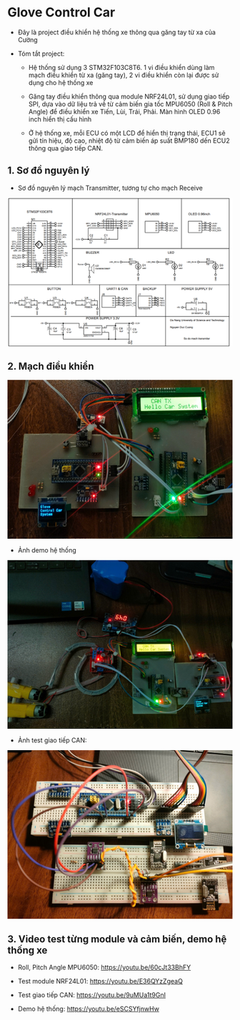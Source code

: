 # Glove Control Car

- Đây là project điều khiển hệ thống xe thông qua găng tay từ xa của Cường

- Tóm tắt project:

    - Hệ thống sử dụng 3 STM32F103C8T6. 1 vi điều khiển dùng làm mạch điều khiển từ xa (găng tay), 2 vi điều khiển còn lại được sử dụng cho hệ thống xe

    - Găng tay điều khiển thông qua module NRF24L01, sử dụng giao tiếp SPI, dựa vào dữ liệu trả về từ cảm biến gia tốc MPU6050 (Roll & Pitch Angle) để điều khiển xe Tiến, Lùi, Trái, Phải. Màn hình OLED 0.96 inch hiển thị cấu hình

    - Ở hệ thống xe, mỗi ECU có một LCD để hiển thị trạng thái, ECU1 sẽ gửi tín hiệu, độ cao, nhiệt độ từ cảm biến áp suất BMP180 dến ECU2 thông qua giao tiếp CAN.

## 1. Sơ đồ nguyên lý

- Sơ đồ nguyên lý mạch Transmitter, tương tự cho mạch Receive

![alt text](image-2.png)

## 2. Mạch điều khiển 

![alt text](Circuit.jpg)

- Ảnh demo hệ thống

![alt text](DemoSystem.jpg)

- Ảnh test giao tiếp CAN:

![alt text](can-1-1.jpg)

## 3. Video test từng module và cảm biến, demo hệ thống xe

- Roll, Pitch Angle MPU6050: https://youtu.be/60cJt33BhFY

- Test module NRF24L01: https://youtu.be/E36QYzZgeaQ

- Test giao tiếp CAN: https://youtu.be/9uMUa1t9GnI

- Demo hệ thống: https://youtu.be/eSCSYfjnwHw

